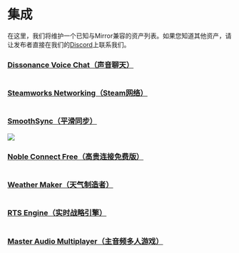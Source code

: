 # 集成

在这里，我们将维护一个已知与Mirror兼容的资产列表。如果您知道其他资产，请让发布者直接在我们的[Discord](https://discord.gg/2BvnM4R)上联系我们。

### [Dissonance Voice Chat（声音聊天）](https://assetstore.unity.com/packages/tools/audio/dissonance-voice-chat-70078) <a href="#dissonance-voice-chat" id="dissonance-voice-chat"></a>

<div align="left">

<img src="../../.gitbook/assets/image (134).png" alt="">

</div>

### [Steamworks Networking（Steam网络）](https://assetstore.unity.com/packages/tools/integration/steamworks-v2-complete-190316) <a href="#steamworks-networking" id="steamworks-networking"></a>

<div align="left">

<img src="../../.gitbook/assets/image (87).png" alt="">

</div>

### [SmoothSync（平滑同步）](https://assetstore.unity.com/packages/tools/network/smooth-sync-96925) <a href="#smoothsync" id="smoothsync"></a>

![](<../../.gitbook/assets/image (5).png>)

### [Noble Connect Free（高贵连接免费版）](https://assetstore.unity.com/packages/tools/network/noble-connect-free-141599) <a href="#noble-connect-free" id="noble-connect-free"></a>

<div align="left">

<img src="../../.gitbook/assets/image (51).png" alt="">

</div>

### [Weather Maker（天气制造者）](https://assetstore.unity.com/packages/tools/particles-effects/weather-maker-unity-weather-system-sky-water-volumetric-clouds-a-60955) <a href="#weather-maker" id="weather-maker"></a>

<div align="left">

<img src="../../.gitbook/assets/image (73).png" alt="">

</div>

### [RTS Engine（实时战略引擎）](https://assetstore.unity.com/packages/templates/packs/rts-engine-79732) <a href="#rts-engine" id="rts-engine"></a>

<div align="left">

<img src="../../.gitbook/assets/image (107).png" alt="">

</div>

### [Master Audio Multiplayer（主音频多人游戏）](https://assetstore.unity.com/packages/tools/audio/master-audio-2022-aaa-sound-212962) <a href="#master-audio-multiplayer" id="master-audio-multiplayer"></a>

<div align="left">

<img src="../../.gitbook/assets/image (93).png" alt="">

</div>
